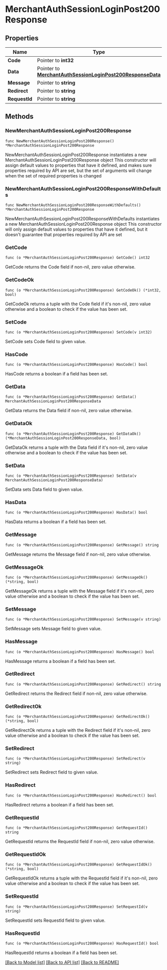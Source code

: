 # MerchantAuthSessionLoginPost200Response

## Properties

Name | Type | Description | Notes
------------ | ------------- | ------------- | -------------
**Code** | Pointer to **int32** |  | [optional] 
**Data** | Pointer to [**MerchantAuthSessionLoginPost200ResponseData**](MerchantAuthSessionLoginPost200ResponseData.md) |  | [optional] 
**Message** | Pointer to **string** |  | [optional] 
**Redirect** | Pointer to **string** |  | [optional] 
**RequestId** | Pointer to **string** |  | [optional] 

## Methods

### NewMerchantAuthSessionLoginPost200Response

`func NewMerchantAuthSessionLoginPost200Response() *MerchantAuthSessionLoginPost200Response`

NewMerchantAuthSessionLoginPost200Response instantiates a new MerchantAuthSessionLoginPost200Response object
This constructor will assign default values to properties that have it defined,
and makes sure properties required by API are set, but the set of arguments
will change when the set of required properties is changed

### NewMerchantAuthSessionLoginPost200ResponseWithDefaults

`func NewMerchantAuthSessionLoginPost200ResponseWithDefaults() *MerchantAuthSessionLoginPost200Response`

NewMerchantAuthSessionLoginPost200ResponseWithDefaults instantiates a new MerchantAuthSessionLoginPost200Response object
This constructor will only assign default values to properties that have it defined,
but it doesn't guarantee that properties required by API are set

### GetCode

`func (o *MerchantAuthSessionLoginPost200Response) GetCode() int32`

GetCode returns the Code field if non-nil, zero value otherwise.

### GetCodeOk

`func (o *MerchantAuthSessionLoginPost200Response) GetCodeOk() (*int32, bool)`

GetCodeOk returns a tuple with the Code field if it's non-nil, zero value otherwise
and a boolean to check if the value has been set.

### SetCode

`func (o *MerchantAuthSessionLoginPost200Response) SetCode(v int32)`

SetCode sets Code field to given value.

### HasCode

`func (o *MerchantAuthSessionLoginPost200Response) HasCode() bool`

HasCode returns a boolean if a field has been set.

### GetData

`func (o *MerchantAuthSessionLoginPost200Response) GetData() MerchantAuthSessionLoginPost200ResponseData`

GetData returns the Data field if non-nil, zero value otherwise.

### GetDataOk

`func (o *MerchantAuthSessionLoginPost200Response) GetDataOk() (*MerchantAuthSessionLoginPost200ResponseData, bool)`

GetDataOk returns a tuple with the Data field if it's non-nil, zero value otherwise
and a boolean to check if the value has been set.

### SetData

`func (o *MerchantAuthSessionLoginPost200Response) SetData(v MerchantAuthSessionLoginPost200ResponseData)`

SetData sets Data field to given value.

### HasData

`func (o *MerchantAuthSessionLoginPost200Response) HasData() bool`

HasData returns a boolean if a field has been set.

### GetMessage

`func (o *MerchantAuthSessionLoginPost200Response) GetMessage() string`

GetMessage returns the Message field if non-nil, zero value otherwise.

### GetMessageOk

`func (o *MerchantAuthSessionLoginPost200Response) GetMessageOk() (*string, bool)`

GetMessageOk returns a tuple with the Message field if it's non-nil, zero value otherwise
and a boolean to check if the value has been set.

### SetMessage

`func (o *MerchantAuthSessionLoginPost200Response) SetMessage(v string)`

SetMessage sets Message field to given value.

### HasMessage

`func (o *MerchantAuthSessionLoginPost200Response) HasMessage() bool`

HasMessage returns a boolean if a field has been set.

### GetRedirect

`func (o *MerchantAuthSessionLoginPost200Response) GetRedirect() string`

GetRedirect returns the Redirect field if non-nil, zero value otherwise.

### GetRedirectOk

`func (o *MerchantAuthSessionLoginPost200Response) GetRedirectOk() (*string, bool)`

GetRedirectOk returns a tuple with the Redirect field if it's non-nil, zero value otherwise
and a boolean to check if the value has been set.

### SetRedirect

`func (o *MerchantAuthSessionLoginPost200Response) SetRedirect(v string)`

SetRedirect sets Redirect field to given value.

### HasRedirect

`func (o *MerchantAuthSessionLoginPost200Response) HasRedirect() bool`

HasRedirect returns a boolean if a field has been set.

### GetRequestId

`func (o *MerchantAuthSessionLoginPost200Response) GetRequestId() string`

GetRequestId returns the RequestId field if non-nil, zero value otherwise.

### GetRequestIdOk

`func (o *MerchantAuthSessionLoginPost200Response) GetRequestIdOk() (*string, bool)`

GetRequestIdOk returns a tuple with the RequestId field if it's non-nil, zero value otherwise
and a boolean to check if the value has been set.

### SetRequestId

`func (o *MerchantAuthSessionLoginPost200Response) SetRequestId(v string)`

SetRequestId sets RequestId field to given value.

### HasRequestId

`func (o *MerchantAuthSessionLoginPost200Response) HasRequestId() bool`

HasRequestId returns a boolean if a field has been set.


[[Back to Model list]](../README.md#documentation-for-models) [[Back to API list]](../README.md#documentation-for-api-endpoints) [[Back to README]](../README.md)


